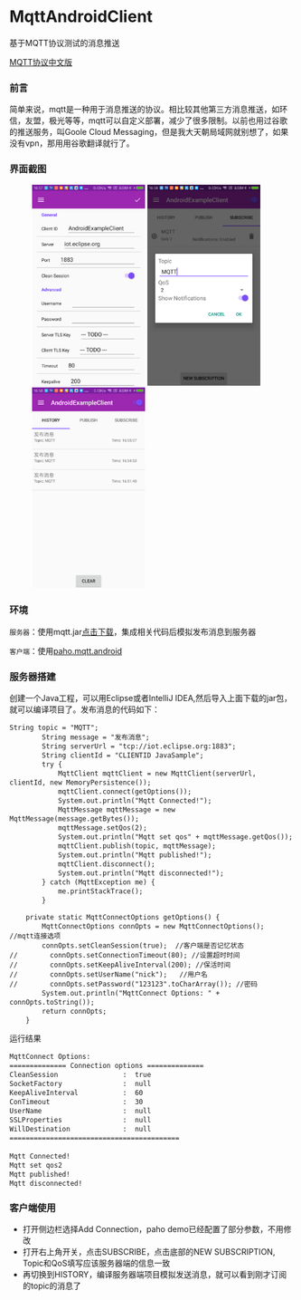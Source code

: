 # MqttAndroidClient
基于MQTT协议测试的消息推送

[MQTT协议中文版](https://github.com/mcxiaoke/mqtt)

### 前言

简单来说，mqtt是一种用于消息推送的协议。相比较其他第三方消息推送，如环信，友盟，极光等等，mqtt可以自定义部署，减少了很多限制。以前也用过谷歌的推送服务，叫Goole Cloud Messaging，但是我大天朝局域网就别想了，如果没有vpn，那用用谷歌翻译就行了。

### 界面截图
<figure class="half">
    <a href="https://github.com/zhangxiaofan918/MqttAndroidClient/blob/master/Images/device-2017-12-05-165743.png"><img width="200" height="355" src="https://github.com/zhangxiaofan918/MqttAndroidClient/blob/master/Images/device-2017-12-05-165743.png"></a>
    <a href="https://github.com/zhangxiaofan918/MqttAndroidClient/blob/master/Images/device-2017-12-05-165823.png"><img width="200" height="355" src="https://github.com/zhangxiaofan918/MqttAndroidClient/blob/master/Images/device-2017-12-05-165823.png"></a>
     <a href="https://github.com/zhangxiaofan918/MqttAndroidClient/blob/master/Images/device-2017-12-05-165758.png"><img width="200" height="355" src="https://github.com/zhangxiaofan918/MqttAndroidClient/blob/master/Images/device-2017-12-05-165758.png"></a>
</figure>

### 环境
`服务器`：使用mqtt.jar[点击下载](https://repo.eclipse.org/content/repositories/paho/org/eclipse/paho/mqtt-client/0.4.0/)，集成相关代码后模拟发布消息到服务器

`客户端`：使用[paho.mqtt.android](https://github.com/eclipse/paho.mqtt.android)

### 服务器搭建
创建一个Java工程，可以用Eclipse或者IntelliJ IDEA,然后导入上面下载的jar包，就可以编译项目了。发布消息的代码如下：

```
String topic = "MQTT";
        String message = "发布消息";
        String serverUrl = "tcp://iot.eclipse.org:1883";
        String clientId = "CLIENTID JavaSample";
        try {
            MqttClient mqttClient = new MqttClient(serverUrl, clientId, new MemoryPersistence());
            mqttClient.connect(getOptions());
            System.out.println("Mqtt Connected!");
            MqttMessage mqttMessage = new MqttMessage(message.getBytes());
            mqttMessage.setQos(2);
            System.out.println("Mqtt set qos" + mqttMessage.getQos());
            mqttClient.publish(topic, mqttMessage);
            System.out.println("Mqtt published!");
            mqttClient.disconnect();
            System.out.println("Mqtt disconnected!");
        } catch (MqttException me) {
            me.printStackTrace();
        }
```
```
    private static MqttConnectOptions getOptions() {
        MqttConnectOptions connOpts = new MqttConnectOptions();  //mqtt连接选项
        connOpts.setCleanSession(true);  //客户端是否记忆状态
//        connOpts.setConnectionTimeout(80); //设置超时时间
//        connOpts.setKeepAliveInterval(200); //保活时间
//        connOpts.setUserName("nick");   //用户名
//        connOpts.setPassword("123123".toCharArray()); //密码
        System.out.println("MqttConnect Options: " + connOpts.toString());
        return connOpts;
    }
```
运行结果

```
MqttConnect Options: 
============== Connection options ==============
CleanSession                :  true
SocketFactory               :  null
KeepAliveInterval           :  60
ConTimeout                  :  30
UserName                    :  null
SSLProperties               :  null
WillDestination             :  null
==========================================

Mqtt Connected!
Mqtt set qos2
Mqtt published!
Mqtt disconnected!
```

### 客户端使用
- 打开侧边栏选择Add Connection，paho demo已经配置了部分参数，不用修改
- 打开右上角开关，点击SUBSCRIBE，点击底部的NEW SUBSCRIPTION, Topic和QoS填写应该服务器端的信息一致
- 再切换到HISTORY，编译服务器端项目模拟发送消息，就可以看到刚才订阅的topic的消息了







